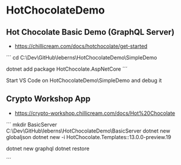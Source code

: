 # HotChocolateDemo

## Hot Chocolate Basic Demo (GraphQL Server)

- https://chillicream.com/docs/hotchocolate/get-started

´´´
cd C:\Dev\GitHub\leberns\HotChocolateDemo\SimpleDemo

dotnet add package HotChocolate.AspNetCore
´´´

Start VS Code on HotChocolateDemo\SimpleDemo and debug it

## Crypto Workshop App

- https://crypto-workshop.chillicream.com/docs/Hot%20Chocolate

´´´
mkdir BasicServer
C:\Dev\GitHub\leberns\HotChocolateDemo\BasicServer
dotnet new globaljson
dotnet new -i HotChocolate.Templates::13.0.0-preview.19

dotnet new graphql
dotnet restore

´´´
